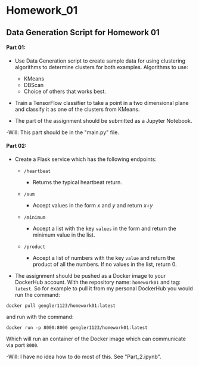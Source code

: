 # Homework_01
## Data Generation Script for Homework 01

#### Part 01:
- Use Data Generation script to create sample data for 
using clustering algorithms to determine clusters for both
examples. Algorithms to use:  
    - KMeans
    - DBScan
    - Choice of others that works best.
    
- Train a TensorFlow classifier to take a point in a 
two dimensional plane and classify it as one of the clusters
from KMeans.

- The part of the assignment should be submitted as a
Jupyter Notebook.

-Will: This part should be in the "main.py" file.

#### Part 02:
- Create a Flask service which has the following endpoints:
    - `/heartbeat`
        - Returns the typical heartbeat return.
    - `/sum`
        - Accept values in the form _x_ and _y_ and return _x+y_
        
    - `/minimum`
        - Accept a list with the key `values` in the form
        and return the minimum value in the list.
        
    - `/product`
        - Accept a list of numbers with the key `value`
        and return the product of all the numbers.  If no values
        in the list, return 0.
        
- The assignment should be pushed as a Docker image to your
DockerHub account.  With the repository name: `homework01` and 
tag: `latest`.  So for example to pull it from my personal DockerHub
you would run the command:

`docker pull gengler1123/homework01:latest`

and run with the command:

`docker run -p 8000:8000 gengler1123/homework01:latest`

Which will run an container of the Docker image which can communicate via port `8000`.

-Will: I have no idea how to do most of this. See "Part_2.ipynb".
